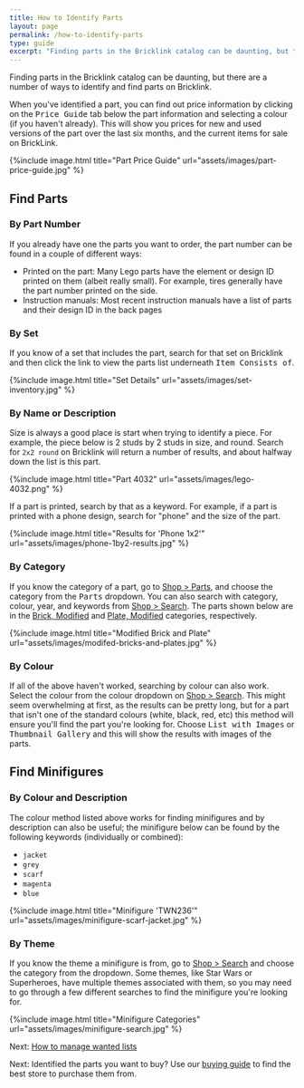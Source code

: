 ```yaml
---
title: How to Identify Parts
layout: page
permalink: /how-to-identify-parts
type: guide
excerpt: "Finding parts in the Bricklink catalog can be daunting, but there are a number of ways to identify and find parts on Bricklink."
---
```


Finding parts in the Bricklink catalog can be daunting, but there are a number of ways to identify and find parts on Bricklink.

<div class="alert alert-warning">
When you've identified a part, you can find out price information by clicking on the <kbd>Price Guide</kbd> tab below the part information and selecting a colour (if you haven't already). This will show you prices for new and used versions of the part over the last six months, and the current items for sale on BrickLink.
</div>

{%include image.html
    title="Part Price Guide"
    url="assets/images/part-price-guide.jpg"
%}

## Find Parts

### By Part Number

If you already have one the parts you want to order, the part number can be found in a couple of different ways:

- Printed on the part: Many Lego parts have the element or design ID printed on them (albeit really small). For example, tires generally have the part number printed on the side.
- Instruction manuals: Most recent instruction manuals have a list of parts and their design ID in the back pages

### By Set

If you know of a set that includes the part, search for that set on Bricklink and then click the link to view the parts list underneath <kbd>Item Consists of</kbd>.

{%include image.html
    title="Set Details"
    url="assets/images/set-inventory.jpg"
%}

### By Name or Description

Size is always a good place is start when trying to identify a piece. For example, the piece below is 2 studs by 2 studs in size, and round. Search for `2x2 round` on Bricklink will return a number of results, and about halfway down the list is this part.

{%include image.html
    title="Part 4032"
    url="assets/images/lego-4032.png"
%}

If a part is printed, search by that as a keyword. For example, if a part is printed with a phone design, search for "phone" and the size of the part.

{%include image.html
    title="Results for 'Phone 1x2'"
    url="assets/images/phone-1by2-results.jpg"
%}

### By Category

If you know the category of a part, go to [Shop > Parts](http://www.bricklink.com/catalog.asp), and choose the category from the <kbd>Parts</kbd> dropdown. You can also search with category, colour, year, and keywords from [Shop > Search](https://www.bricklink.com/catalogSearch.asp). The parts shown below are in the [Brick, Modified](http://www.bricklink.com/catalogList.asp?catID=7) and [Plate, Modified](http://www.bricklink.com/catalogList.asp?catType=P&catID=27) categories, respectively.

{%include image.html
    title="Modified Brick and Plate"
    url="assets/images/modifed-bricks-and-plates.jpg"
%}

### By Colour

If all of the above haven't worked, searching by colour can also work. Select the colour from the colour dropdown on [Shop > Search](https://www.bricklink.com/catalogSearch.asp). This might seem overwhelming at first, as the results can be pretty long, but for a part that isn't one of the standard colours (white, black, red, etc) this method will ensure you'll find the part you're looking for. Choose <kbd>List with Images</kbd> or <kbd>Thumbnail Gallery</kbd> and this will show the results with images of the parts.

## Find Minifigures

### By Colour and Description

The colour method listed above works for finding minifigures and by description can also be useful; the minifigure below can be found by the following keywords (individually or combined):

- `jacket`
- `grey`
- `scarf`
- `magenta`
- `blue`

{%include image.html
    title="Minifigure 'TWN236'"
    url="assets/images/minifigure-scarf-jacket.jpg"
%}

### By Theme

If you know the theme a minifigure is from, go to [Shop > Search](https://www.bricklink.com/catalogSearch.asp) and choose the category from the dropdown. Some themes, like Star Wars or Superheroes, have multiple themes associated with them, so you may need to go through a few different searches to find the minifigure you're looking for.

{%include image.html
    title="Minifigure Categories"
    url="assets/images/minifigure-search.jpg"
%}

<span class="label label-next">Next:</span> <a href="wanted-lists">How to manage wanted lists</a>

<span class="label label-next">Next:</span> Identified the parts you want to buy? Use our <a href="find-store-with-the-most-parts-wanted-list">buying guide</a> to find the best store to purchase them from.
